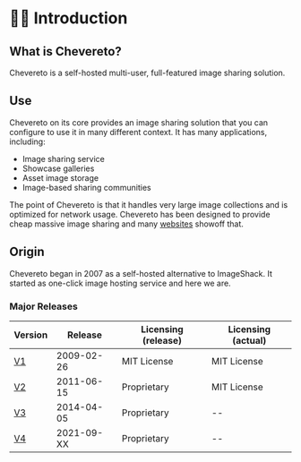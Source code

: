 # 👋🏾 Introduction

## What is Chevereto?

Chevereto is a self-hosted multi-user, full-featured image sharing solution.

## Use

Chevereto on its core provides an image sharing solution that you can configure to use it in many different context. It has many applications, including:

* Image sharing service
* Showcase galleries
* Asset image storage
* Image-based sharing communities

The point of Chevereto is that it handles very large image collections and is optimized for network usage. Chevereto has been designed to provide cheap massive image sharing and many [websites](https://chevereto.top/) showoff that.

## Origin

Chevereto began in 2007 as a self-hosted alternative to ImageShack. It started as one-click image hosting service and here we are.

### Major Releases

| Version                                            | Release    | Licensing (release) | Licensing (actual) |
| -------------------------------------------------- | ---------- | ------------------- | ------------------ |
| [V1](https://code.google.com/archive/p/chevereto/) | 2009-02-26 | MIT License         | MIT License        |
| [V2](https://github.com/chevereto/chevereto-2)     | 2011-06-15 | Proprietary         | MIT License        |
| [V3](https://chevereto.com/releases)               | 2014-04-05 | Proprietary         | --                 |
| [V4](https://chevereto.com/releases)               | 2021-09-XX | Proprietary         | --                 |
